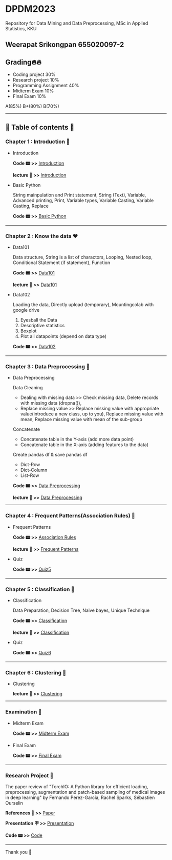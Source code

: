 # DPDM2023
Repository for Data Mining and Data Preprocessing, MSc in Applied Statistics, KKU

## Weerapat Srikongpan 655020097-2

## Grading🔥🔥
- Coding project 30%
- Research project 10%
- Programming Assignment 40%
- Midterm Exam 10%
- Final Exam 10%

A(85%) B+(80%) B(70%)

 -----------------

## 🦖 Table of contents 🦖

### Chapter 1 : Introduction 🩷
- Introduction

  **Code 📟 >>** [Introduction](https://github.com/W-Srikongpan/DPDM2023/blob/main/introduction.ipynb)

  **lecture 📑 >>** [Introduction](http://hanj.cs.illinois.edu/cs412/bk3_slides/01Intro.pdf)
  
- Basic Python
  
  String mainpulation and Print statement, String (Text), Variable, Advanced printing, Print, Variable types, Variable Casting, Variable Casting, Replace

  **Code 📟 >>** [Basic Python](https://github.com/W-Srikongpan/DPDM2023/blob/main/class1.ipynb)

 -----------------
### Chapter 2 : Know the data ❤️
- Data101
  
  Data structure, String is a list of charactors, Looping, Nested loop, Conditional Statement (if statement), Function 

  **Code 📟 >>** [Data101](https://github.com/W-Srikongpan/DPDM2023/blob/main/chapter2.ipynb)

  **lecture 📑 >>** [Data101](http://hanj.cs.illinois.edu/cs412/bk3_slides/02Data.pdf)

- Data102

  Loading the data, Directly upload (temporary), Mountingcolab with google drive

  1) Eyesball the Data
  2) Descriptive statistics
  3) Boxplot
  4) Plot all datapoints (depend on data type)

  **Code 📟 >>** [Data102](https://github.com/W-Srikongpan/DPDM2023/blob/main/Data102(chapter2).ipynb)

 -----------------
### Chapter 3 : Data Preprocessing 🧡
- Data Preprocessing

  Data Cleaning
    - Dealing with missing data >> Check missing data, Delete records with missing data (dropna()),
    - Replace missing value >> Replace missing value with appropriate value(introduce a new class, up to you), Replace missing value with mean, Replace missing value with mean of the sub-group

  Concatenate
    - Concatenate table in the Y-axis (add more data point)
    - Concatenate table in the X-axis (adding features to the data)
  
  Create pandas df & save pandas df
    - Dict-Row
    - Dict-Column
    - List-Row
 
   **Code 📟 >>** [Data Preprocessing](https://github.com/W-Srikongpan/DPDM2023/blob/main/preprocessing.ipynb)

   **lecture 📑 >>** [Data Preprocessing](http://hanj.cs.illinois.edu/cs412/bk3_slides/03Preprocessing.pdf)

 -----------------
### Chapter 4 : Frequent Patterns(Association Rules) 💛
- Frequent Patterns

  **Code 📟 >>** [Association Rules](https://github.com/W-Srikongpan/DPDM2023/blob/main/Frequent_Patterns_(Association_Rules).ipynb)

  **lecture 📑 >>** [Frequent Patterns](http://hanj.cs.illinois.edu/cs412/bk3_slides/06FPBasic.pdf)

- Quiz

  **Code 📟 >>** [Quiz5](https://github.com/W-Srikongpan/DPDM2023/blob/main/F8CDBDB9-7CD4-4B40-9708-D75DC546769E.pdf)

 -----------------
### Chapter 5 : Classification 💚
- Classification

  Data Preparation, Decision Tree, Naive bayes, Unique Technique

  **Code 📟 >>** [Classification](https://github.com/W-Srikongpan/DPDM2023/blob/main/Classification.ipynb)

  **lecture 📑 >>** [Classification](http://hanj.cs.illinois.edu/cs412/bk3_slides/08ClassBasic.pdf)

- Quiz

  **Code 📟 >>** [Quiz6](https://github.com/W-Srikongpan/DPDM2023/blob/main/quiz6.pdf)

 -----------------
### Chapter 6 : Clustering 🩵
- Clustering
  
  **lecture 📑 >>** [Clustering](http://hanj.cs.illinois.edu/cs412/bk3_slides/10ClusBasic.pdf)

 -----------------
### Examination 💙
- Midterm Exam
  
  **Code 📟 >>** [Midterm Exam](https://github.com/W-Srikongpan/DPDM2023/blob/main/MIDTERM%20EXAM.ipynb)

- Final Exam

  **Code 📟 >>** [Final Exam](https://github.com/W-Srikongpan/DPDM2023/blob/main/final.ipynb)

 -----------------
 ### Research Project 💜

The paper review of "TorchIO: A Python library for efficient loading, preprocessing, augmentation and patch-based sampling of medical images in deep learning" by Fernando Pérez-García, Rachel Sparks, Sébastien Ourselin

**References 📑 >>** [Paper](https://www.sciencedirect.com/science/article/pii/S0169260721003102?ref=pdf_download&fr=RR-2&rr=81ebaa5f1ebfa1b4) 

**Presentation 🪧 >>** [Presentation](https://github.com/W-Srikongpan/DPDM2023/blob/main/project/project%20.pdf)

**Code 📟 >>** [Code](https://github.com/W-Srikongpan/DPDM2023/blob/main/project.ipynb) 
 
 -----------------
 Thank you 🙏 


